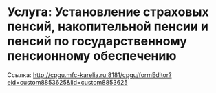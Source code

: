 # Услуга: Установление страховых пенсий, накопительной пенсии и пенсий по государственному пенсионному обеспечению

Ссылка: <http://cpgu.mfc-karelia.ru:8181/cpgu/formEditor?eid=custom8853625&lid=custom8853625>
